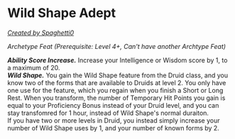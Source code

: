 # Wild Shape Adept
[*Created by Spaghetti0*](https://bio.site/spaghetti0)  

*Archetype Feat (Prerequisite: Level 4+, Can't have another Archtype Feat)*  

***Ability Score Increase.*** Increase your Intelligence or Wisdom score by 1, to a maximum of 20.  
***Wild Shape.*** You gain the Wild Shape feature from the Druid class, and you know two of the forms that are available to Druids at level 2. You only have one use for the feature, which you regain when you finish a Short or Long Rest. When you transform, the number of Temporary Hit Points you gain is equal to your Proficiency Bonus instead of your Druid level, and you can stay transfomred for 1 hour, instead of Wild Shape's normal duraiton.  
If you have two or more levels in Druid, you instead simply increase your number of Wild Shape uses by 1, and your number of known forms by 2.